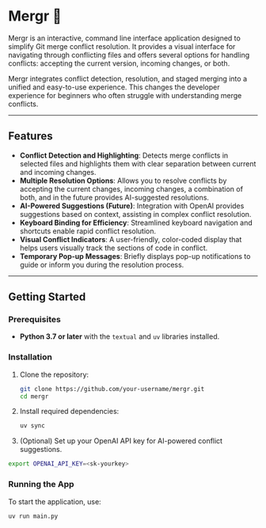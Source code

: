 # Mergr 🍒

Mergr is an interactive, command line interface application designed to simplify Git merge conflict resolution. It provides a visual interface for navigating through conflicting files and offers several options for handling conflicts: accepting the current version, incoming changes, or both.

Mergr integrates conflict detection, resolution, and staged merging into a unified and easy-to-use experience. This changes the developer experience for beginners who often struggle with understanding merge conflicts.

---

## Features

- **Conflict Detection and Highlighting**: Detects merge conflicts in selected files and highlights them with clear separation between current and incoming changes.
- **Multiple Resolution Options**: Allows you to resolve conflicts by accepting the current changes, incoming changes, a combination of both, and in the future provides AI-suggested resolutions.
- **AI-Powered Suggestions (Future)**: Integration with OpenAI provides suggestions based on context, assisting in complex conflict resolution.
- **Keyboard Binding for Efficiency**: Streamlined keyboard navigation and shortcuts enable rapid conflict resolution.
- **Visual Conflict Indicators**: A user-friendly, color-coded display that helps users visually track the sections of code in conflict.
- **Temporary Pop-up Messages**: Briefly displays pop-up notifications to guide or inform you during the resolution process.

---

## Getting Started

### Prerequisites

- **Python 3.7 or later** with the `textual` and `uv` libraries installed.

### Installation

1. Clone the repository:

   ```bash
   git clone https://github.com/your-username/mergr.git
   cd mergr
   ```

2. Install required dependencies:

   ```bash
   uv sync
   ```

3. (Optional) Set up your OpenAI API key for AI-powered conflict suggestions.
```bash
export OPENAI_API_KEY=<sk-yourkey>
```

### Running the App

To start the application, use:

```bash
uv run main.py
```
